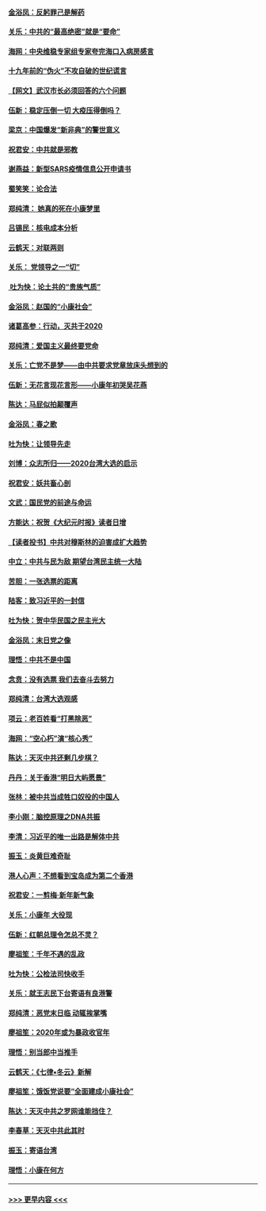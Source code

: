 #### [金浴凤：反躬罪己是解药](../pages/nsc993/n11820280.md?t=01260331) 
#### [关乐：中共的“最高绝密”就是“要命”](../pages/nsc993/n11816946.md?t=01260331) 
#### [海网：中央维稳专家组专家夸完海口入病房感言](../pages/nsc993/n11815138.md?t=01260331) 
#### [十九年前的“伪火”不攻自破的世纪谎言](../pages/nsc993/n11813238.md?t=01260331) 
#### [【网文】武汉市长必须回答的六个问题](../pages/nsc993/n11813848.md?t=01260331) 
#### [伍新：稳定压倒一切 大疫压得倒吗？](../pages/nsc993/n11812634.md?t=01260331) 
#### [梁京：中国爆发“新非典”的警世意义](../pages/nsc993/n11812554.md?t=01260331) 
#### [祝君安：中共就是邪教](../pages/nsc993/n11812431.md?t=01260331) 
#### [谢燕益：新型SARS疫情信息公开申请书](../pages/nsc993/n11808840.md?t=01260331) 
#### [蜀笑笑：论合法](../pages/nsc993/n11808064.md?t=01260331) 
#### [郑纯清： 她真的死在小康梦里](../pages/nsc993/n11806623.md?t=01260331) 
#### [吕锡民：核电成本分析](../pages/nsc993/n11806284.md?t=01260331) 
#### [云鹤天：对联两则](../pages/nsc993/n11805957.md?t=01260331) 
#### [关乐： 党领导之一“切”](../pages/nsc993/n11804505.md?t=01260331) 
#### [ 吐为快：论土共的“贵族气质”](../pages/nsc993/n11804490.md?t=01260331) 
#### [金浴凤：赵国的“小康社会”](../pages/nsc993/n11804452.md?t=01260331) 
#### [诸葛高参：行动，灭共于2020](../pages/nsc993/n11804120.md?t=01260331) 
#### [郑纯清：爱国主义最终要党命](../pages/nsc993/n11802197.md?t=01260331) 
#### [关乐：亡党不是梦——由中共要求党章放床头想到的](../pages/nsc993/n11802156.md?t=01260331) 
#### [伍新：无花言现花言形——小康年初哭吴花燕](../pages/nsc993/n11800044.md?t=01260331) 
#### [陈达：马屁似拍颠覆声](../pages/nsc993/n11800010.md?t=01260331) 
#### [金浴凤：春之歌](../pages/nsc993/n11797687.md?t=01260331) 
#### [吐为快：让领导先走](../pages/nsc993/n11797512.md?t=01260331) 
#### [刘博：众志所归——2020台湾大选的启示](../pages/nsc993/n11796878.md?t=01260331) 
#### [祝君安：妖共畜心剖](../pages/nsc993/n11794273.md?t=01260331) 
#### [文武：国民党的前途与命运](../pages/nsc993/n11794198.md?t=01260331) 
#### [方能达：祝贺《大纪元时报》读者日增](../pages/nsc993/n11793807.md?t=01260331) 
#### [【读者投书】中共对穆斯林的迫害成扩大趋势](../pages/nsc993/n11791371.md?t=01260331) 
#### [中立：中共与民为敌 期望台湾民主统一大陆](../pages/nsc993/n11790392.md?t=01260331) 
#### [苦胆：一张选票的距离](../pages/nsc993/n11788914.md?t=01260331) 
#### [陆客：致习近平的一封信](../pages/nsc993/n11788867.md?t=01260331) 
#### [吐为快：贺中华民国之民主光大](../pages/nsc993/n11788618.md?t=01260331) 
#### [金浴凤：末日党之像](../pages/nsc993/n11787475.md?t=01260331) 
#### [理悟：中共不是中国](../pages/nsc993/n11787463.md?t=01260331) 
#### [念贲：没有选票  我们去奋斗去努力](../pages/nsc993/n11787398.md?t=01260331) 
#### [郑纯清：台湾大选观感](../pages/nsc993/n11786210.md?t=01260331) 
#### [项云：老百姓看“打黑除恶”](../pages/nsc993/n11785398.md?t=01260331) 
#### [海网：“空心朽”演“核心秀”](../pages/nsc993/n11783874.md?t=01260331) 
#### [陈达：天灭中共还剩几步棋？](../pages/nsc993/n11783719.md?t=01260331) 
#### [丹丹：关于香港“明日大屿愿景”](../pages/nsc993/n11783273.md?t=01260331) 
#### [张林：被中共当成牲口奴役的中国人](../pages/nsc993/n11782397.md?t=01260331) 
#### [李小刚：脑控原理之DNA共振](../pages/nsc993/n11780962.md?t=01260331) 
#### [李清：习近平的唯一出路是解体中共](../pages/nsc993/n11780866.md?t=01260331) 
#### [振玉：炎黄巨难奇耻](../pages/nsc993/n11779632.md?t=01260331) 
#### [港人心声：不想看到宝岛成为第二个香港](../pages/nsc993/n11778817.md?t=01260331) 
#### [祝君安：一剪梅‧新年新气象](../pages/nsc993/n11776340.md?t=01260331) 
#### [关乐：小康年 大役现](../pages/nsc993/n11774213.md?t=01260331) 
#### [伍新：红朝总理令怎总不灵？](../pages/nsc993/n11770813.md?t=01260331) 
#### [廖祖笙：千年不遇的乱政](../pages/nsc993/n11770373.md?t=01260331) 
#### [吐为快：公检法司快收手](../pages/nsc993/n11770359.md?t=01260331) 
#### [关乐：就王志民下台寄语有良港警](../pages/nsc993/n11769903.md?t=01260331) 
#### [郑纯清：恶党末日临 动辄挨掌嘴](../pages/nsc993/n11769356.md?t=01260331) 
#### [廖祖笙：2020年或为暴政收官年](../pages/nsc993/n11768216.md?t=01260331) 
#### [理悟：别当郎中当推手](../pages/nsc993/n11768243.md?t=01260331) 
#### [云鹤天：《七律▪冬云》新解](../pages/nsc993/n11768204.md?t=01260331) 
#### [廖祖笙：饿饭党说要“全面建成小康社会”](../pages/nsc993/n11767482.md?t=01260331) 
#### [陈达：天灭中共之罗网谁能挡住？](../pages/nsc993/n11767465.md?t=01260331) 
#### [李春草：天灭中共此其时](../pages/nsc993/n11767452.md?t=01260331) 
#### [振玉：寄语台湾](../pages/nsc993/n11767432.md?t=01260331) 
#### [理悟：小康在何方](../pages/nsc993/n11767394.md?t=01260331) 

----
#### [ >>> 更早内容 <<< ](../indexes/nsc993-earlier.md)
